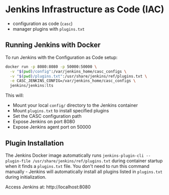 # Jenkins Infrastructure as Code (IAC)
  - configuration as code (``casc``)
  - manager plugins with ``plugins.txt``

## Running Jenkins with Docker

To run Jenkins with the Configuration as Code setup:

```bash
docker run -p 8080:8080 -p 50000:50000 \
  -v "$(pwd)/config":/var/jenkins_home/casc_configs \
  -v "$(pwd)/plugins.txt":/usr/share/jenkins/ref/plugins.txt \
  -e CASC_JENKINS_CONFIG=/var/jenkins_home/casc_configs \
  jenkins/jenkins:lts
```

This will:
- Mount your local `config/` directory to the Jenkins container
- Mount `plugins.txt` to install specified plugins
- Set the CASC configuration path
- Expose Jenkins on port 8080
- Expose Jenkins agent port on 50000

## Plugin Installation

The Jenkins Docker image automatically runs `jenkins-plugin-cli --plugin-file /usr/share/jenkins/ref/plugins.txt` during container startup when it finds a `plugins.txt` file. You don't need to run this command manually - Jenkins will automatically install all plugins listed in `plugins.txt` during initialization.

Access Jenkins at: http://localhost:8080